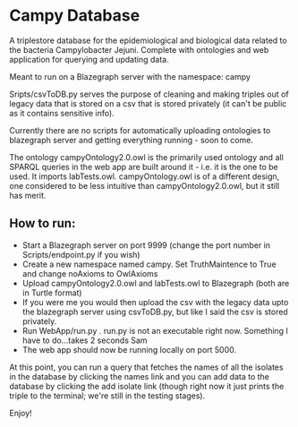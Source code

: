 # Campy Database
A triplestore database for the epidemiological and biological data related to the bacteria Campylobacter Jejuni. 
Complete with ontologies and web application for querying and updating data.

Meant to run on a Blazegraph server with the namespace: campy

Sripts/csvToDB.py serves the purpose of cleaning and making triples out of legacy data that is stored on a csv
that is stored privately (it can't be public as it contains sensitive info).

Currently there are no scripts for automatically uploading ontologies to blazegraph server and
getting everything running - soon to come.

The ontology campyOntology2.0.owl is the primarily used ontology and all SPARQL queries in the web app are built
around it - i.e. it is the one to be used. It imports labTests.owl. campyOntology.owl is of a different design, one
considered to be less intuitive than campyOntology2.0.owl, but it still has merit.

## How to run:
- Start a Blazegraph server on port 9999 (change the port number in Scripts/endpoint.py if you wish)
- Create a new namespace named campy. Set TruthMaintence to True and change noAxioms to OwlAxioms
- Upload campyOntology2.0.owl and labTests.owl to Blazegraph (both are in Turtle format)
- If you were me you would then upload the csv with the legacy data upto the blazegraph server using
  csvToDB.py, but like I said the csv is stored privately.
- Run WebApp/run.py . run.py is not an executable right now. Something I have to do...takes 2 seconds Sam
- The web app should now be running locally on port 5000.

At this point, you can run a query that fetches the names of all the isolates in the database by clicking the names 
link and you can add data to the database by clicking the add isolate link (though right now it just prints the 
triple to the terminal; we're still in the testing stages).

Enjoy!


